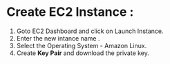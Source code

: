 # Create EC2 Instance :

1.  Goto EC2 Dashboard and click on Launch Instance.
2.  Enter the new intance name <NewEC2>.
3.  Select the Operating System - Amazon Linux.
4.  Create **Key Pair** and download the private key.

